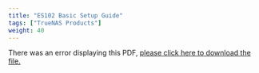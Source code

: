 ```yaml
---
title: "ES102 Basic Setup Guide"
tags: ["TrueNAS Products"]
weight: 40
---
```


<object data="https://www.truenas.com/docs/files/ES102BSG1.01.pdf" type="application/pdf" width="95%" height="1000">
  There was an error displaying this PDF, <a href="https://www.truenas.com/docs/files/ES102BSG1.01.pdf">please click here to download the file.</a>
</object>